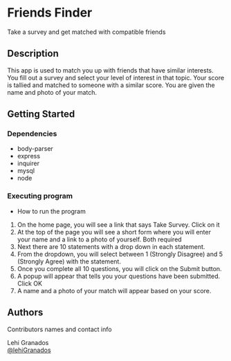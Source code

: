 # Friends Finder

Take a survey and get matched with compatible friends

## Description

This app is used to match you up with friends that have similar interests. You fill out a survey and select your level of interest in that topic. Your score is tallied and matched to someone with a similar score. You are given the name and photo of your match.

## Getting Started

### Dependencies

* body-parser
* express
* inquirer
* mysql
* node


### Executing program

* How to run the program

1. On the home page, you will see a link that says Take Survey. Click on it
1. At the top of the page you will see a short form where you will enter your name and a link to a photo of yourself. Both required
1. Next there are 10 statements with a drop down in each statement.
1. From the dropdown, you will select between 1 (Strongly Disagree) and 5 (Strongly Agree) with the statement.
1. Once you complete all 10 questions, you will click on the Submit button.
1. A popup will appear that tells you your questions have been submitted. Click OK
1. A name and a photo of your match will appear based on your score.

## Authors

Contributors names and contact info

Lehi Granados  
[@lehiGranados](https://twitter.com/lehigranados)